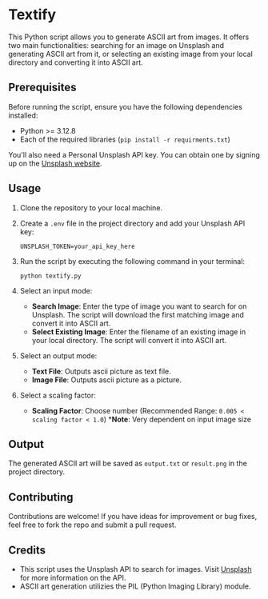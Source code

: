 # Textify

This Python script allows you to generate ASCII art from images. It offers two main functionalities: searching for an image on Unsplash and generating ASCII art from it, or selecting an existing image from your local directory and converting it into ASCII art.

## Prerequisites

Before running the script, ensure you have the following dependencies installed:

- Python >= 3.12.8
- Each of the required libraries (`pip install -r requirments.txt`)

You'll also need a Personal Unsplash API key. You can obtain one by signing up on the [Unsplash website](https://unsplash.com/documentation).

## Usage

1. Clone the repository to your local machine.

2. Create a `.env` file in the project directory and add your Unsplash API key:

    ```
    UNSPLASH_TOKEN=your_api_key_here
    ```

3. Run the script by executing the following command in your terminal:

    ```
    python textify.py
    ```

4. Select an input mode:
   - **Search Image**: Enter the type of image you want to search for on Unsplash. The script will download the first matching image and convert it into ASCII art.
   - **Select Existing Image**: Enter the filename of an existing image in your local directory. The script will convert it into ASCII art.

5. Select an output mode:
   - **Text File**: Outputs ascii picture as text file.
   - **Image File**: Outputs ascii picture as a picture.

6. Select a scaling factor:
   - **Scaling Factor**: Choose number (Recommended Range: `0.005 < scaling factor < 1.0`)
   ***Note**: Very dependent on input image size

## Output

The generated ASCII art will be saved as `output.txt` or `result.png` in the project directory.

## Contributing

Contributions are welcome! If you have ideas for improvement or bug fixes, feel free to fork the repo and submit a pull request.

## Credits

- This script uses the Unsplash API to search for images. Visit [Unsplash](https://unsplash.com/developers) for more information on the API.
- ASCII art generation utilizies the PIL (Python Imaging Library) module.
